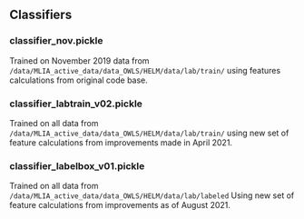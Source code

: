 ## Classifiers

### classifier_nov.pickle
Trained on November 2019 data from `/data/MLIA_active_data/data_OWLS/HELM/data/lab/train/`
using features calculations from original code base.

### classifier_labtrain_v02.pickle
Trained on all data from `/data/MLIA_active_data/data_OWLS/HELM/data/lab/train/`
using new set of feature calculations from improvements made in April 2021.

### classifier_labelbox_v01.pickle
Trained on all data from `/data/MLIA_active_data/data_OWLS/HELM/data/lab/labeled`
Using new set of feature calculations from improvements as of August 2021.
